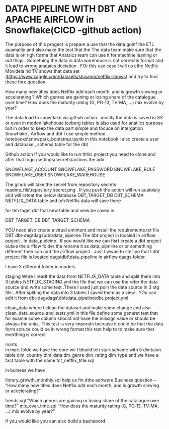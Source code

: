 

#  DATA PIPELINE WITH DBT AND APACHE AIRFLOW in Snowflake(CICD -github action)
The purpose of this progect is prepare a use that the data goinf the ETL auamatily  and also make the  test that the The data team make sure that the data is on righ forma that Anataics team can use it for machine leaning or out thigs . Something the data in data warehouse is not correctly format and it lead to wrong anataics deciation . FOr this use  case I will us ethe   Netflie Movidela nd TV shows that data set (https://www.kaggle.com/datasets/shivamb/netflix-shows) and try to find these thre question 

How many new titles does Netflix add each month, and is growth slowing or accelerating ?
Which genres are gaining or losing share of the catalogue over time?
How does the maturity rating (G, PG‑13, TV‑MA, …) mix evolve by year?

The data load to snowflake  via github action . mostly the data is saved in S3 or even  in moden lakehouse iceberg tables is also used for anatlics purpose  but in order to keep the data part simple and focuce on intergation Snowflake , Airflow and dbt I use simple method . notebooks\snowpark_bootstrap.ipynb   in this notebook I also create a user and database , schema table for the dbt . 

Github action 
If you would like to run thhis project  you need to clone  and after  that togo /settings/secrets/actions  the add 

SNOWFLAKE_ACCOUNT
SNOWFLAKE_PASSWORD
SNOWFLAKE_ROLE
SNOWFLAKE_USER
SNOWFLAKE_WAREHOUSE

The gihub will take the secret from  repository secrets 
readme_file\repository secret.png . If you push  the action will run auatoialy and will crteat  the below database 
DBT_TARGET_DB
DBT_SCHEMA
 NETFLIX_DATA  table and teh Netflis data will save there   

 for teh taget dbt that new table and view be saved in 

  DBT_TARGET_DB
  DBT_TARGET_SCHEMA 


YOU need also create a virual entiment and install the requirements.txt  file 
DBT 
dbt-dag\dags\dbt\data_pipeline
The dbt project in localed in airflow project . In data_pipleine . If  you would like we can fisrt create a dbt project outsie the airflow folder the rename it as data_pipnline or or something different  then can add the airflow project .  Just I wwan to  stell yo  that I dbt project file is located dags\dbt\data_pipeline   in airflow daags folder.

I have 3 different folder in models 

staging
Whre I readt the data from NETFLIX_DATA table and split  them into 3  tables.NETFLIX_STAGING.yml the file that we can use the refer the data source and  write some test .There I used just poin the data source in 3 stg  file . After  spliting the data into 3 tables I saved them as a view . YOu can edit it from dbt-dag\dags\dbt\data_pipeline\dbt_project.yml

clean_data
where I clean the dataset and make some change  and also  clean_data_source_and_tests.yml  in this file define  some generet  test that for examle some column should not have the missign  value or should be always the uniq . This test is very imporatn becuase it could be that the data form soruce could be in wrong format this test help to to make sure thet everthing is correct 

marts  
in mart folde we have the core we I bbuild teh start schame  with 5 dimtaion table 
dim_country
dim_data
dm_genre
dim_rating
dim_type
 and we have a  fact table with the name  fct_netflix_title.sql  

 in buiness 
 we have 

library_growth_monthly.sql  help us fin dthe  adnwere  Business question – “How many new titles does Netflix add each month, and is growth slowing or accelerating?”

trends.sql “Which genres are gaining or losing share of the catalogue over time?”
mix_over_time.sql  “How does the maturity rating (G, PG‑13, TV‑MA, …) mix evolve by year?”


If you would like you can also build a bashabord 